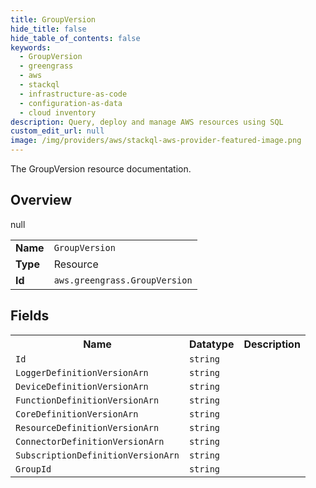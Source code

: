 ```yaml
---
title: GroupVersion
hide_title: false
hide_table_of_contents: false
keywords:
  - GroupVersion
  - greengrass
  - aws
  - stackql
  - infrastructure-as-code
  - configuration-as-data
  - cloud inventory
description: Query, deploy and manage AWS resources using SQL
custom_edit_url: null
image: /img/providers/aws/stackql-aws-provider-featured-image.png
---
```

The GroupVersion resource documentation.

## Overview
<table><tbody>
<tr><td><b>Name</b></td><td><code>GroupVersion</code></td></tr>
<tr><td><b>Type</b></td><td>Resource</td></tr>
null
<tr><td><b>Id</b></td><td><code>aws.greengrass.GroupVersion</code></td></tr>
</tbody></table>

## Fields
<table><tbody>
<tr><th>Name</th><th>Datatype</th><th>Description</th></tr>
<tr><td><code>Id</code></td><td><code>string</code></td><td></td></tr><tr><td><code>LoggerDefinitionVersionArn</code></td><td><code>string</code></td><td></td></tr><tr><td><code>DeviceDefinitionVersionArn</code></td><td><code>string</code></td><td></td></tr><tr><td><code>FunctionDefinitionVersionArn</code></td><td><code>string</code></td><td></td></tr><tr><td><code>CoreDefinitionVersionArn</code></td><td><code>string</code></td><td></td></tr><tr><td><code>ResourceDefinitionVersionArn</code></td><td><code>string</code></td><td></td></tr><tr><td><code>ConnectorDefinitionVersionArn</code></td><td><code>string</code></td><td></td></tr><tr><td><code>SubscriptionDefinitionVersionArn</code></td><td><code>string</code></td><td></td></tr><tr><td><code>GroupId</code></td><td><code>string</code></td><td></td></tr>
</tbody></table>